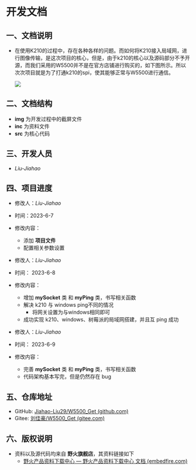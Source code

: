 # 开发文档

## 一、文档说明

- 在使用K210的过程中，存在各种各样的问题。而如何将K210接入局域网，进行图像传输，是这次项目的核心，但是，由于k210的核心以及源码部分不予开源，而我们采用的W5500并不是在官方店铺进行购买的，如下图所示。所以次次项目就是为了打通k210的spi，使其能够正常与W5500进行通信。

  ![](https://gitee.com/liu-jiahaohappy/W5500_Get/tree/main/inc/img/w5500img.jpg)



## 二、文档结构

- **img** 为开发过程中的截屏文件
- **inc** 为资料文件
- **src** 为核心代码



## 三、开发人员

- *Liu-Jiahao*



## 四、项目进度

- 修改人：*Liu-Jiahao*
- 时间：2023-6-7
- 修改内容：
  - 添加 **项目文件** 
  - 配置相关参数设置



- 修改人：*Liu-Jiahao*
- 时间： 2023-6-8
- 修改内容：
  - 增加 **mySocket** 类 和 **myPing** 类，书写相关函数
  - 解决 k210 与 windows ping不同的情况
    - 将网关设置为与windows相同即可
  - 成功实现 k210、windows、树莓派的局域网搭建，并且互 ping 成功



- 修改人：*Liu-Jiahao*
- 时间： 2023-6-9
- 修改内容：
  - 完善 **mySocket** 类 和 **myPing** 类，书写相关函数
  - 代码架构基本写完，但是仍然存在 bug



## 五、仓库地址

- GitHub: [Jiahao-Liu29/W5500_Get (github.com)](https://github.com/Jiahao-Liu29/W5500_Get)
- Gitee: [刘佳豪/W5500_Get (gitee.com)](https://gitee.com/liu-jiahaohappy/W5500_Get)



## 六、版权说明

- 资料以及源代码均来自 **野火旗舰店**，其资料链接如下
  - [野火产品资料下载中心 — 野火产品资料下载中心 文档 (embedfire.com)](https://doc.embedfire.com/products/link/zh/latest/index.html)

